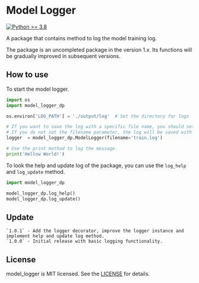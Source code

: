 # Model Logger

[![Python >= 3.8](https://img.shields.io/badge/python->=3.8-blue.svg)](https://www.python.org/downloads/release/)

A package that contains method to log the model training log.

The package is an uncompleted package in the version 1.x. Its functions will be gradually improved in subsequent versions.

## How to use
To start the model logger.
```python
import os
import model_logger_dp

os.environ['LOG_PATH'] = './output/log'  # Set the directory for logs

# If you want to save the log with a specific file name, you should set the filename parameter.
# If you do not set the filename parameter, the log will be saved with a datatime name.
logger  = model_logger_dp.ModelLogger(filename='train.log')

# Use the print method to log the message.
print('Hellow World!')
```
To look the help and update log of the package, you can use the `log_help` and `log_update` method.

```python
import model_logger_dp

model_logger_dp.log_help()
model_logger_dp.log_update()
```
## Update
    `1.0.1` - Add the logger decorator, improve the logger instance and implement help and update log method.
    `1.0.0` - Initial release with basic logging functionality.

## License

model_logger is MIT licensed. See the [LICENSE](LICENSE) for details.